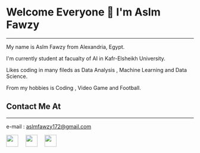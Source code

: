 # Welcome Everyone 👋 I'm Aslm Fawzy
---------
 My name is Aslm Fawzy from Alexandria, Egypt.
 
 I'm currently student at facualty of AI in Kafr-Elsheikh University.
 
 Likes coding in many fileds as Data Analysis , Machine Learning and Data Science.

From my hobbies is Coding , Video Game and Football.

## Contact Me At
---------
e-mail : aslmfawzy172@gmail.com

<a href="https://www.linkedin.com/in/aslm-fawzy-3b808b1b7/"><img height="32" width="32" src="https://upload.wikimedia.org/wikipedia/commons/thumb/c/ca/LinkedIn_logo_initials.png/600px-LinkedIn_logo_initials.png" /></a>&nbsp;&nbsp;&nbsp;&nbsp;
<a href="aslmfawzy172@gmail.com
"><img height="32" width="32" src="https://upload.wikimedia.org/wikipedia/commons/thumb/7/7e/Gmail_icon_%282020%29.svg/1024px-Gmail_icon_%282020%29.svg.png" /></a>&nbsp;&nbsp;&nbsp;&nbsp;
<a href="https://www.facebook.com/aslm.fawzy/"><img height="32" width="32" src="https://brandlogos.net/wp-content/uploads/2021/04/facebook-icon.png" /></a>&nbsp;&nbsp;&nbsp;&nbsp;

